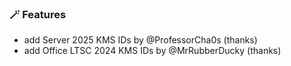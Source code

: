 ### 🪄 Features
* add Server 2025 KMS IDs by @ProfessorCha0s (thanks)
* add Office LTSC 2024 KMS IDs by @MrRubberDucky (thanks)